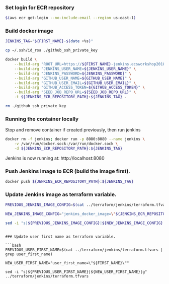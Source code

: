 ### Set login for ECR repository
```bash
$(aws ecr get-login --no-include-email --region us-east-1)
```

### Build docker image
```bash
JENKINS_TAG="${FIRST_NAME}-$(date +%s)"

cp ~/.ssh/id_rsa ./github_ssh_private_key

docker build \
    --build-arg "ROOT_URL=https://${FIRST_NAME}-jenkins.ecsworkshop2018.online" \
    --build-arg "JENKINS_USER_NAME=${JENKINS_USER_NAME}" \
    --build-arg "JENKINS_PASSWORD=${JENKINS_PASSWORD}" \
    --build-arg "GITHUB_USER_NAME=${GITHUB_USER_NAME}" \
    --build-arg "GITHUB_USER_EMAIL=${GITHUB_USER_EMAIL}" \
    --build-arg "GITHUB_ACCESS_TOKEN=${GITHUB_ACCESS_TOKEN}" \
    --build-arg "SEED_JOB_REPO_URL=${SEED_JOB_REPO_URL}" \
    -t ${JENKINS_ECR_REPOSITORY_PATH}:${JENKINS_TAG} .

rm ./github_ssh_private_key
```

### Running the container locally

Stop and remove container if created previously, then run jenkins

```bash
docker rm -f jenkins; docker run -p 8080:8080 --name jenkins \
    -v /var/run/docker.sock:/var/run/docker.sock \
    -d ${JENKINS_ECR_REPOSITORY_PATH}:${JENKINS_TAG}
```
Jenkins is now running at: http://localhost:8080

### Push Jenkins image to ECR (build the image first).

```bash
docker push ${JENKINS_ECR_REPOSITORY_PATH}:${JENKINS_TAG}
```

### Update Jenkins image as terraform variable.

```bash
PREVIOUS_JENKINS_IMAGE_CONFIG=$(cat ../terraform/jenkins/terraform.tfvars | grep jenkins_docker_image)

NEW_JENKINS_IMAGE_CONFIG="jenkins_docker_image=\"${JENKINS_ECR_REPOSITORY_PATH}:${JENKINS_TAG}\""

sed -i "s|${PREVIOUS_JENKINS_IMAGE_CONFIG}|${NEW_JENKINS_IMAGE_CONFIG}|g" ../terraform/jenkins/terraform.tfvars
```
```

### Update user first name as terraform variable.

```bash
PREVIOUS_USER_FIRST_NAME=$(cat ../terraform/jenkins/terraform.tfvars | grep user_first_name)

NEW_USER_FIRST_NAME="user_first_name=\"${FIRST_NAME}\""

sed -i "s|${PREVIOUS_USER_FIRST_NAME}|${NEW_USER_FIRST_NAME}|g" ../terraform/jenkins/terraform.tfvars
```
